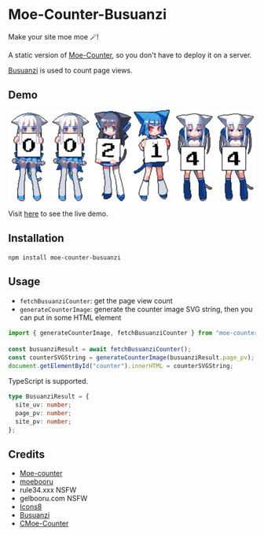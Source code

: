 # Moe-Counter-Busuanzi

Make your site moe moe 🪄!

A static version of [Moe-Counter](https://github.com/journey-ad/Moe-counter), so you don't have to deploy it on a server.

[Busuanzi](https://busuanzi.ibruce.info/) is used to count page views.

## Demo

![](./assets/image.svg)

Visit [here](https://liuly.moe) to see the live demo.

## Installation

```shell
npm install moe-counter-busuanzi
```

## Usage

- `fetchBusuanziCounter`: get the page view count
- `generateCounterImage`: generate the counter image SVG string, then you can put in some HTML element

```typescript
import { generateCounterImage, fetchBusuanziCounter } from "moe-counter-busuanzi";

const busuanziResult = await fetchBusuanziCounter();
const counterSVGString = generateCounterImage(busuanziResult.page_pv);
document.getElementById("counter").innerHTML = counterSVGString;
```

TypeScript is supported.

```typescript
type BusuanziResult = {
  site_uv: number;
  page_pv: number;
  site_pv: number;
};
```

## Credits

- [Moe-counter](https://github.com/journey-ad/Moe-counter)
- [moebooru](https://github.com/moebooru/moebooru)
- rule34.xxx NSFW
- gelbooru.com NSFW
- [Icons8](https://icons8.com/icons/set/star)
- [Busuanzi](https://busuanzi.ibruce.info/)
- [CMoe-Counter](https://github.com/fumiama/CMoe-Counter)
